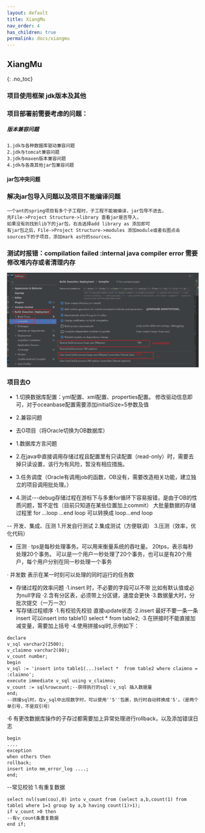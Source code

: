 ```yaml
---
layout: default
title: XiangMu
nav_order: 4
has_children: true
permalink: docs/xiangmu
---
```


## XiangMu
{: .no_toc}

### 项目使用框架 jdk版本及其他
### 项目部署前需要考虑的问题：
##### 版本兼容问题
````
1.jdk与各种数据库驱动兼容问题
2.jdk与tomcat兼容问题
3.jdk与maven版本兼容问题
4.jdk与各类其他jar包兼容问题
````
#### jar包冲突问题

### 解决jar包导入问题以及项目不能编译问题
````
一个ant的spring项目有多个子工程时，子工程不能被编译，jar包导不进去，
先File->Project Structure->library 查看jar是否导入，
如果没有则找到lib下的jar包，右击选择add library as 添加即可
有jar包之后，File->Project Structure->modules 添加module或者右图点击sources下的子项目，添加mark as行的sources。
````
### 测试时报错：compilation failed :internal java compiler error 需要修改堆内存或者清理内存
![修改IDEA启动项目时堆内存的步骤](img.png)

### 项目去O 
- 1.切换数据库配置：yml配置、xml配置、properties配置。
    修改驱动信息即可，对于oceanbase配置需要添加initialSize=5参数及值
  
- 2.兼容问题


- 去O项目（将Oracle切换为OB数据库）
 - 1.数据库方言问题
 - 2.在java中直接调用存储过程且配置里有只读配置（read-only）时，需要去掉只读设置，该行为有风险，暂没有相应措施。
 - 3.任务调度（Oracle有调用job的函数，OB没有，需要改造相关功能，建立独立的项目调用批处理。）
 - 4.测试---debug存储过程在游标下与多重for循环下容易报错，是由于OB的性质问题，暂不定性（目前只知道在某些位置加上commit）
    大批量数据的存储过程里 for ...loop ...end loop 可以转换成 loop...end loop


-- 开发、集成、压测
1.开发自行测试
2.集成测试（方便联调）
3.压测（效率，优化代码）


- 压测
· tps是每秒处理事务。可以用来衡量系统的吞吐量。 20tps，表示每秒处理20个事务。
  可以是一个用户一秒处理了20个事务，也可以是有20个用户，每个用户分别在同一秒处理一个事务
  
· 并发数 表示在某一时刻可以处理的同时运行的任务数

- 存储过程的效率问题
·1.insert 时，不必要的字段可以不带  比如有默认值或必为null字段
·2.含有分区表，必须带上分区键，速度会更快
·3.数据量大时，分批次提交（一万一次） 
- 写存储过程顺序
·1.有校验先校验 直接update状态
·2.insert 最好不要一条一条insert 可以insert into table1() select * from table2;
·3.在拼接时不能直接加减变量，需要加上括号
·4.使用拼接sql时,示例如下：
````
declare
v_sql varchar2(2500);
v_claimno varchar2(80);
v_count number;
begin
v_sql := 'insert into table1(...)select *  from table2 where claimno = :claimno';
execute immediate v_sql using v_claimno;
v_count := sql%rowcount;--获得执行的sql：v_sql 插入数据量
end;
--拼接sql时，在v_sql中出现数字时，可以使用''5''包裹，执行时自动转换成'5'。（是两个单引号，不是双引号）
````
·6 有更改数据库操作的子存过都需要加上异常处理进行rollback，以及添加错误日志
````
begin
....
exception
when others then
rollback;
insert into mm_error_log ....;
end;
````
--常见校验
1.有重复数据
````
select nvl(sum(cou),0) into v_count from (select a,b,count(1) from table1 where 1=1 group by a,b having count(1)>1);
if v_count >0 then
--有v_count条重复数据
end if;
````




